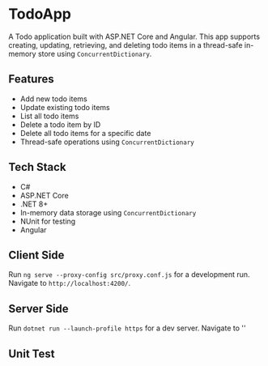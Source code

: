 # TodoApp

A Todo application built with ASP.NET Core and Angular. This app supports creating, updating, retrieving, and deleting todo items in a thread-safe in-memory store using `ConcurrentDictionary`.

## Features

- Add new todo items
- Update existing todo items
- List all todo items
- Delete a todo item by ID
- Delete all todo items for a specific date
- Thread-safe operations using `ConcurrentDictionary`

## Tech Stack

- C#
- ASP.NET Core
- .NET 8+
- In-memory data storage using `ConcurrentDictionary`
- NUnit for testing
- Angular

## Client Side

Run `ng serve --proxy-config src/proxy.conf.js` for a development run. Navigate to `http://localhost:4200/`. 

## Server Side

Run `dotnet run --launch-profile https` for a dev server. Navigate to ''

## Unit Test
